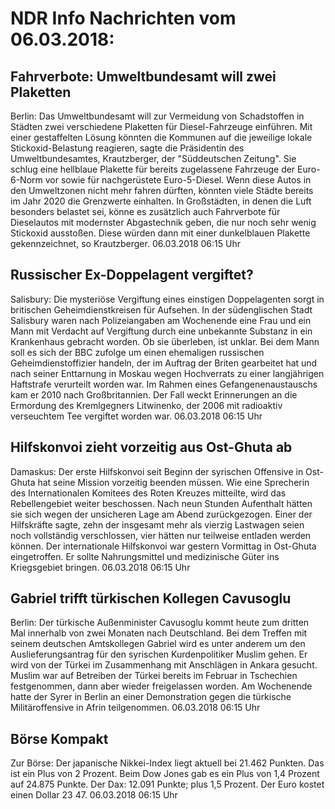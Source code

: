 # NDR Info Nachrichten vom 06.03.2018:


## Fahrverbote: Umweltbundesamt will zwei Plaketten
Berlin: Das Umweltbundesamt will zur Vermeidung von Schadstoffen in Städten zwei verschiedene Plaketten für Diesel-Fahrzeuge einführen. Mit einer gestaffelten Lösung könnten die Kommunen auf die jeweilige lokale Stickoxid-Belastung reagieren, sagte die Präsidentin des Umweltbundesamtes, Krautzberger, der "Süddeutschen Zeitung". Sie schlug eine hellblaue Plakette für bereits zugelassene Fahrzeuge der Euro-6-Norm vor sowie für nachgerüstete Euro-5-Diesel. Wenn diese Autos in den Umweltzonen nicht mehr fahren dürften, könnten viele Städte bereits im Jahr 2020 die Grenzwerte einhalten. In Großstädten, in denen die Luft besonders belastet sei, könne es zusätzlich auch Fahrverbote für Dieselautos mit modernster Abgastechnik geben, die nur noch sehr wenig Stickoxid ausstoßen. Diese würden dann mit einer dunkelblauen Plakette gekennzeichnet, so Krautzberger. 06.03.2018 06:15 Uhr 

## Russischer Ex-Doppelagent vergiftet?
Salisbury: Die mysteriöse Vergiftung eines einstigen Doppelagenten sorgt in britischen Geheimdienstkreisen für Aufsehen. In der südenglischen Stadt Salisbury waren nach Polizeiangaben am Wochenende eine Frau und ein Mann mit Verdacht auf Vergiftung durch eine unbekannte Substanz in ein Krankenhaus gebracht worden. Ob sie überleben, ist unklar. Bei dem Mann soll es sich der BBC zufolge um einen ehemaligen russischen Geheimdienstoffizier handeln, der im Auftrag der Briten gearbeitet hat und nach seiner Enttarnung in Moskau wegen Hochverrats zu einer langjährigen Haftstrafe verurteilt worden war. Im Rahmen eines Gefangenenaustauschs kam er 2010 nach Großbritannien. Der Fall weckt Erinnerungen an die Ermordung des Kremlgegners Litwinenko, der 2006 mit radioaktiv verseuchtem Tee vergiftet worden war. 06.03.2018 06:15 Uhr 

## Hilfskonvoi zieht vorzeitig aus Ost-Ghuta ab
Damaskus: Der erste Hilfskonvoi seit Beginn der syrischen Offensive in Ost-Ghuta hat seine Mission vorzeitig beenden müssen. Wie eine Sprecherin des Internationalen Komitees des Roten Kreuzes mitteilte, wird das Rebellengebiet weiter beschossen. Nach neun Stunden Aufenthalt hätten sie sich wegen der unsicheren Lage am Abend zurückgezogen. Einer der Hilfskräfte sagte, zehn der insgesamt mehr als vierzig Lastwagen seien noch vollständig verschlossen, vier hätten nur teilweise entladen werden können. Der internationale Hilfskonvoi war gestern Vormittag in Ost-Ghuta eingetroffen. Er sollte Nahrungsmittel und medizinische Güter ins Kriegsgebiet bringen. 06.03.2018 06:15 Uhr 

## Gabriel trifft türkischen Kollegen Cavusoglu
Berlin: Der türkische Außenminister Cavusoglu kommt heute zum dritten Mal innerhalb von zwei Monaten nach Deutschland. Bei dem Treffen mit seinem deutschen Amtskollegen Gabriel wird es unter anderem um den Auslieferungsantrag für den syrischen Kurdenpolitiker Muslim gehen. Er wird von der Türkei im Zusammenhang mit Anschlägen in Ankara gesucht. Muslim war auf Betreiben der Türkei bereits im Februar in Tschechien festgenommen, dann aber wieder freigelassen worden. Am Wochenende hatte der Syrer in Berlin an einer Demonstration gegen die türkische Militäroffensive in Afrin teilgenommen. 06.03.2018 06:15 Uhr 

## Börse Kompakt
Zur Börse: Der japanische Nikkei-Index liegt aktuell bei 21.462 Punkten. Das ist ein Plus von 2 Prozent. Beim Dow Jones gab es ein Plus von 1,4 Prozent auf 24.875 Punkte. Der Dax:			12.091 Punkte; plus 1,5 Prozent. Der Euro kostet einen Dollar 23 47. 06.03.2018 06:15 Uhr 
